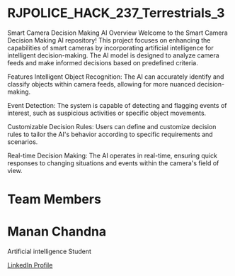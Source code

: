 # RJPOLICE_HACK_237_Terrestrials_3
Smart Camera Decision Making AI
Overview
Welcome to the Smart Camera Decision Making AI repository! This project focuses on enhancing the capabilities of smart cameras by incorporating artificial intelligence for intelligent decision-making. The AI model is designed to analyze camera feeds and make informed decisions based on predefined criteria.

Features
Intelligent Object Recognition: The AI can accurately identify and classify objects within camera feeds, allowing for more nuanced decision-making.

Event Detection: The system is capable of detecting and flagging events of interest, such as suspicious activities or specific object movements.

Customizable Decision Rules: Users can define and customize decision rules to tailor the AI's behavior according to specific requirements and scenarios.

Real-time Decision Making: The AI operates in real-time, ensuring quick responses to changing situations and events within the camera's field of view.

<h1>Team Members</h1>

<!DOCTYPE html>
<html lang="en">
<head>
  <meta charset="UTF-8">
  <meta name="viewport" content="width=device-width, initial-scale=1.0">
</head>
<body>
  <h1>Manan Chandna</h1>
  <p>Artificial intelligence Student</p>
  <a href="http://linkedin.com/in/manan-chandna-697588257/" target="_blank">LinkedIn Profile</a>
</body>
</html>
